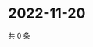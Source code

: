 # 2022-11-20

共 0 条

<!-- BEGIN WEIBO -->
<!-- 最后更新时间 Sun Nov 20 2022 23:00:45 GMT+0800 (China Standard Time) -->

<!-- END WEIBO -->
